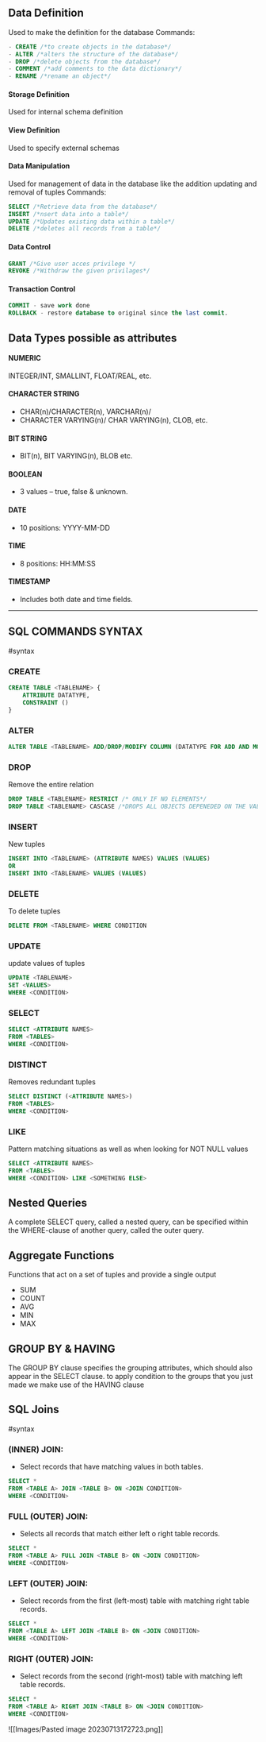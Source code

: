 ## Data Definition 
Used to make the definition for the database
Commands:
```SQL
- CREATE /*to create objects in the database*/
- ALTER /*alters the structure of the database*/
- DROP /*delete objects from the database*/
- COMMENT /*add comments to the data dictionary*/
- RENAME /*rename an object*/
```

#### Storage Definition
Used for internal schema definition 

#### View Definition
Used to specify external schemas

#### Data Manipulation
Used for management of data in the database like the addition updating and removal of tuples
Commands:
```SQL 
SELECT /*Retrieve data from the database*/
INSERT /*nsert data into a table*/
UPDATE /*Updates existing data within a table*/
DELETE /*deletes all records from a table*/
```

#### Data Control
```SQL 
GRANT /*Give user acces privilege */
REVOKE /*Withdraw the given privilages*/
```

#### Transaction Control
```SQL
COMMIT - save work done
ROLLBACK - restore database to original since the last commit.
```

## Data Types possible as attributes

#### NUMERIC
INTEGER/INT, SMALLINT, FLOAT/REAL, etc.

#### CHARACTER STRING
- CHAR(n)/CHARACTER(n), VARCHAR(n)/
- CHARACTER VARYING(n)/ CHAR VARYING(n), CLOB, etc.

#### BIT STRING
- BIT(n), BIT VARYING(n), BLOB etc.

#### BOOLEAN
-  3 values – true, false & unknown.

#### DATE
- 10 positions: YYYY-MM-DD

#### TIME
- 8 positions: HH:MM:SS

#### TIMESTAMP
- Includes both date and time fields.
---
## SQL COMMANDS SYNTAX
#syntax 

### CREATE
```SQL
CREATE TABLE <TABLENAME> {
	ATTRIBUTE DATATYPE,
	CONSTRAINT ()
}
```

### ALTER
```SQL
ALTER TABLE <TABLENAME> ADD/DROP/MODIFY COLUMN (DATATYPE FOR ADD AND MODIFY)
```

### DROP
Remove the entire relation
```SQL
DROP TABLE <TABLENAME> RESTRICT /* ONLY IF NO ELEMENTS*/
DROP TABLE <TABLENAME> CASCASE /*DROPS ALL OBJECTS DEPENEDED ON THE VALUE*/
 ```
 
### INSERT
New tuples
```SQL 
INSERT INTO <TABLENAME> (ATTRIBUTE NAMES) VALUES (VALUES) 
OR
INSERT INTO <TABLENAME> VALUES (VALUES)
```

### DELETE
To delete tuples
```SQL 
DELETE FROM <TABLENAME> WHERE CONDITION
```

### UPDATE
update values of tuples
```SQL 
UPDATE <TABLENAME> 
SET <VALUES>
WHERE <CONDITION>
```

### SELECT 
```SQL 
SELECT <ATTRIBUTE NAMES>
FROM <TABLES>
WHERE <CONDITION>
```

### DISTINCT
Removes redundant tuples
```SQL
SELECT DISTINCT (<ATTRIBUTE NAMES>)
FROM <TABLES>
WHERE <CONDITION>
```

### LIKE 
Pattern matching situations as well as when looking for NOT NULL values
```SQL
SELECT <ATTRIBUTE NAMES> 
FROM <TABLES>
WHERE <CONDITION> LIKE <SOMETHING ELSE>
```

## Nested Queries 
A complete SELECT query, called a nested query, can be specified within the WHERE-clause of another query, called the outer query.

## Aggregate Functions 
Functions that act on a set of tuples and provide a single output
- SUM
- COUNT
- AVG
- MIN
- MAX

## GROUP BY & HAVING
The GROUP BY clause specifies the grouping attributes, which should also appear in the SELECT clause.
to apply condition to the groups that you just made we make use of the HAVING clause

## SQL Joins
#syntax 
### (INNER) JOIN:
- Select records that have matching values in both tables.
```SQL 
SELECT *
FROM <TABLE A> JOIN <TABLE B> ON <JOIN CONDITION>
WHERE <CONDITION>
```
### FULL (OUTER) JOIN:
 - Selects all records that match either left o right table records.
 ```SQL 
SELECT *
FROM <TABLE A> FULL JOIN <TABLE B> ON <JOIN CONDITION>
WHERE <CONDITION>
```
### LEFT (OUTER) JOIN:
 - Select records from the first (left-most) table with matching right table records.
```SQL 
SELECT *
FROM <TABLE A> LEFT JOIN <TABLE B> ON <JOIN CONDITION>
WHERE <CONDITION>
```
### RIGHT (OUTER) JOIN:
- Select records from the second (right-most) table with matching left table records.
```SQL 
SELECT *
FROM <TABLE A> RIGHT JOIN <TABLE B> ON <JOIN CONDITION>
WHERE <CONDITION>
```

![[Images/Pasted image 20230713172723.png]]


